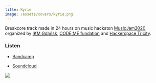 ```yaml
---
title: Kyrie
image: /assets/covers/kyrie.png
---
```


Breakcore track made in 24 hours on music hackaton [MusicJam2020](http://musicjam.pl/) organized by [IKM Gdańsk](https://ikm.gda.pl/en/), [CODE:ME fundation](https://codeme.pl/b2b-en/) and [Hackerspace Tricity](https://hs3.pl/).

### Listen

* [Bandcamp](https://tymon-zaniewski.bandcamp.com/track/kyrie)

* [Soundcloud](https://soundcloud.com/tymon-zaniewski/kyrie)

![]({{page.image}})